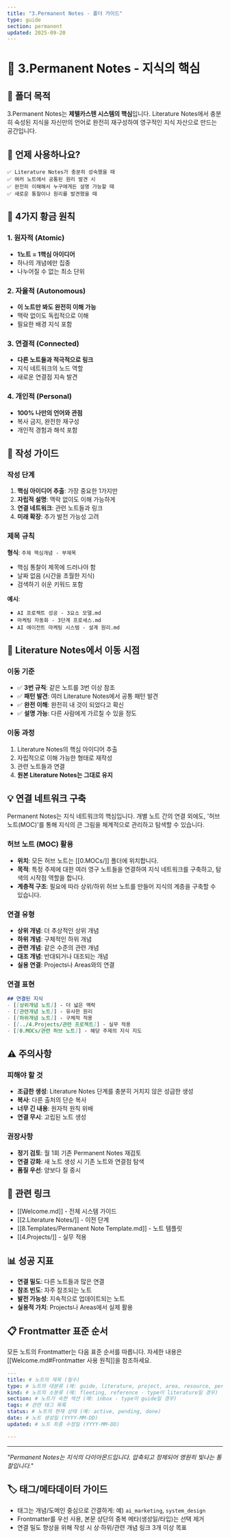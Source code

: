 ```yaml
---
title: "3.Permanent Notes - 폴더 가이드"
type: guide
section: permanent
updated: 2025-09-20
---
```


# 💎 3.Permanent Notes - 지식의 핵심

## 📖 폴더 목적

3.Permanent Notes는 **제텔카스텐 시스템의 핵심**입니다. Literature Notes에서 충분히 숙성된 지식을 자신만의 언어로 완전히 재구성하여 영구적인 지식 자산으로 만드는 공간입니다.

## 🎯 언제 사용하나요?

```
✅ Literature Notes가 충분히 성숙했을 때
✅ 여러 노트에서 공통된 원리 발견 시
✅ 완전히 이해해서 누구에게든 설명 가능할 때
✅ 새로운 통찰이나 원리를 발견했을 때
```

## 💎 4가지 황금 원칙

### 1. 원자적 (Atomic)
- **1노트 = 1핵심 아이디어**
- 하나의 개념에만 집중
- 나누어질 수 없는 최소 단위

### 2. 자율적 (Autonomous)
- **이 노트만 봐도 완전히 이해 가능**
- 맥락 없이도 독립적으로 이해
- 필요한 배경 지식 포함

### 3. 연결적 (Connected)
- **다른 노트들과 적극적으로 링크**
- 지식 네트워크의 노드 역할
- 새로운 연결점 지속 발견

### 4. 개인적 (Personal)
- **100% 나만의 언어와 관점**
- 복사 금지, 완전한 재구성
- 개인적 경험과 해석 포함

## 📝 작성 가이드

### 작성 단계
1. **핵심 아이디어 추출**: 가장 중요한 1가지만
2. **자립적 설명**: 맥락 없이도 이해 가능하게
3. **연결 네트워크**: 관련 노트들과 링크
4. **미래 확장**: 추가 발전 가능성 고려

### 제목 규칙
**형식**: `주제 핵심개념 - 부제목`
- 핵심 통찰이 제목에 드러나야 함
- 날짜 없음 (시간을 초월한 지식)
- 검색하기 쉬운 키워드 포함

**예시**:
- `AI 프로젝트 성공 - 3요소 모델.md`
- `마케팅 자동화 - 3단계 프로세스.md`
- `AI 에이전트 마케팅 시스템 - 설계 원리.md`

## 🔄 Literature Notes에서 이동 시점

### 이동 기준
- ✅ **3번 규칙**: 같은 노트를 3번 이상 참조
- ✅ **패턴 발견**: 여러 Literature Notes에서 공통 패턴 발견
- ✅ **완전 이해**: 완전히 내 것이 되었다고 확신
- ✅ **설명 가능**: 다른 사람에게 가르칠 수 있을 정도

### 이동 과정
1. Literature Notes의 핵심 아이디어 추출
2. 자립적으로 이해 가능한 형태로 재작성
3. 관련 노트들과 연결
4. **원본 Literature Notes는 그대로 유지**

## 💡 연결 네트워크 구축

Permanent Notes는 지식 네트워크의 핵심입니다. 개별 노트 간의 연결 외에도, '허브 노트(MOC)'를 통해 지식의 큰 그림을 체계적으로 관리하고 탐색할 수 있습니다.

### 허브 노트 (MOC) 활용
- **위치**: 모든 허브 노트는 [[0.MOCs/]] 폴더에 위치합니다.
- **목적**: 특정 주제에 대한 여러 영구 노트들을 연결하여 지식 네트워크를 구축하고, 탐색의 시작점 역할을 합니다.
- **계층적 구조**: 필요에 따라 상위/하위 허브 노트를 만들어 지식의 계층을 구축할 수 있습니다.

### 연결 유형
- **상위 개념**: 더 추상적인 상위 개념
- **하위 개념**: 구체적인 하위 개념
- **관련 개념**: 같은 수준의 관련 개념
- **대조 개념**: 반대되거나 대조되는 개념
- **실용 연결**: Projects나 Areas와의 연결

### 연결 표현
```markdown
## 연결된 지식
- [[상위개념 노트]] - 더 넓은 맥락
- [[관련개념 노트]] - 유사한 원리
- [[하위개념 노트]] - 구체적 적용
- [[../4.Projects/관련 프로젝트]] - 실무 적용
- [[0.MOCs/관련 허브 노트]] - 해당 주제의 지식 지도
```

## ⚠️ 주의사항

### 피해야 할 것
- **조급한 생성**: Literature Notes 단계를 충분히 거치지 않은 성급한 생성
- **복사**: 다른 출처의 단순 복사
- **너무 긴 내용**: 원자적 원칙 위배
- **연결 무시**: 고립된 노트 생성

### 권장사항
- **정기 검토**: 월 1회 기존 Permanent Notes 재검토
- **연결 강화**: 새 노트 생성 시 기존 노트와 연결점 탐색
- **품질 우선**: 양보다 질 중시

## 🔗 관련 링크

- [[Welcome.md]] - 전체 시스템 가이드
- [[2.Literature Notes/]] - 이전 단계
- [[8.Templates/Permanent Note Template.md]] - 노트 템플릿
- [[4.Projects/]] - 실무 적용

## 📊 성공 지표

- **연결 밀도**: 다른 노트들과 많은 연결
- **참조 빈도**: 자주 참조되는 노트
- **발전 가능성**: 지속적으로 업데이트되는 노트
- **실용적 가치**: Projects나 Areas에서 실제 활용

## 📋 Frontmatter 표준 순서

모든 노트의 Frontmatter는 다음 표준 순서를 따릅니다. 자세한 내용은 [[Welcome.md#Frontmatter 사용 원칙]]을 참조하세요.

```yaml
---
title: # 노트의 제목 (필수)
type: # 노트의 대분류 (예: guide, literature, project, area, resource, permanent)
kind: # 노트의 소분류 (예: fleeting, reference - type이 literature일 경우)
section: # 노트가 속한 섹션 (예: inbox - type이 guide일 경우)
tags: # 관련 태그 목록
status: # 노트의 현재 상태 (예: active, pending, done)
date: # 노트 생성일 (YYYY-MM-DD)
updated: # 노트 최종 수정일 (YYYY-MM-DD)

---
```

---

*"Permanent Notes는 지식의 다이아몬드입니다. 압축되고 정제되어 영원히 빛나는 통찰입니다."*

## 🏷️ 태그/메타데이터 가이드
- 태그는 개념/도메인 중심으로 간결하게: 예) `ai_marketing`, `system_design`
- Frontmatter를 우선 사용, 본문 상단의 중복 메타(생성일/타입)는 선택 제거
- 연결 밀도 향상을 위해 작성 시 상·하위/관련 개념 링크 3개 이상 목표
